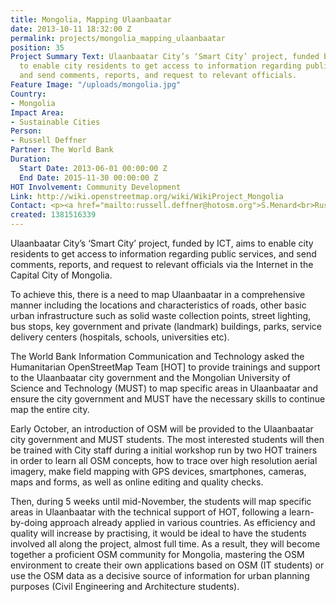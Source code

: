 ```yaml
---
title: Mongolia, Mapping Ulaanbaatar
date: 2013-10-11 18:32:00 Z
permalink: projects/mongolia_mapping_ulaanbaatar
position: 35
Project Summary Text: Ulaanbaatar City’s ‘Smart City’ project, funded by ICT, aims
  to enable city residents to get access to information regarding public services,
  and send comments, reports, and request to relevant officials.
Feature Image: "/uploads/mongolia.jpg"
Country:
- Mongolia
Impact Area:
- Sustainable Cities
Person:
- Russell Deffner
Partner: The World Bank
Duration:
  Start Date: 2013-06-01 00:00:00 Z
  End Date: 2015-11-30 00:00:00 Z
HOT Involvement: Community Development
Link: http://wiki.openstreetmap.org/wiki/WikiProject_Mongolia
Contact: <p><a href="mailto:russell.deffner@hotosm.org">S.Menard<br>Russell Deffner</a></p>
created: 1381516339
---
```


<p>Ulaanbaatar City’s ‘Smart City’ project, funded by ICT, aims to enable city residents to get access to information regarding public services, and send comments, reports, and request to relevant officials via the Internet in the Capital City of Mongolia.</p><p>To achieve this, there is a need to map Ulaanbaatar in a comprehensive manner including the locations and characteristics of roads, other basic urban infrastructure such as solid waste collection points, street lighting, bus stops, key government and private (landmark) buildings, parks, service delivery centers (hospitals, schools, universities etc).</p><p>The World Bank Information Communication and Technology asked the Humanitarian OpenStreetMap Team [HOT] to provide trainings and support to the Ulaanbaatar city government and the Mongolian University of Science and Technology (MUST) to map specific areas in Ulaanbaatar and ensure the city government and MUST have the necessary skills to continue map the entire city.</p><p>Early October, an introduction of OSM will be provided to the Ulaanbaatar city government and MUST students. The most interested students will then be trained with City staff during a initial workshop run by two HOT trainers in order to learn all OSM concepts, how to trace over high resolution aerial imagery, make field mapping with GPS devices, smartphones, cameras, maps and forms, as well as online editing and quality checks.</p><p>Then, during 5 weeks until mid-November, the students will map specific areas in Ulaanbaatar with the technical support of HOT, following a learn-by-doing approach already applied in various countries. As efficiency and quality will increase by practising, it would be ideal to have the students involved all along the project, almost full time. As a result, they will become together a proficient OSM community for Mongolia, mastering the OSM environment to create their own applications based on OSM (IT students) or use the OSM data as a decisive source of information for urban planning purposes (Civil Engineering and Architecture students).</p>
